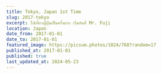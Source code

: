 ```yaml
---
title: Tokyo, Japan 1st Time
slug: 2017-tokyo
excerpt: ไปเที่ยวญี่ปุ่นเป็นครั้งแรก เริ่มกันที่ Mr. Fuji
location: Japan
date_from: 2017-01-01
date_to: 2017-01-01
featured_image: https://picsum.photos/1024/768?random=17
published_at: 2017-01-01
published: true
last_updated_at: 2024-05-23
---
```

